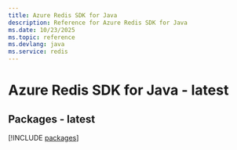 ```yaml
---
title: Azure Redis SDK for Java
description: Reference for Azure Redis SDK for Java
ms.date: 10/23/2025
ms.topic: reference
ms.devlang: java
ms.service: redis
---
```

# Azure Redis SDK for Java - latest
## Packages - latest
[!INCLUDE [packages](redis-index.md)]